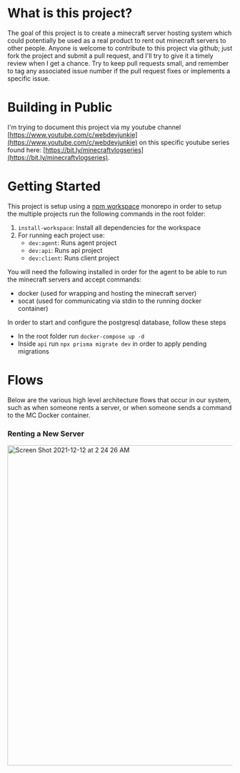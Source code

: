 # What is this project?

The goal of this project is to create a minecraft server hosting system which could potentially be used as a real product to rent out minecraft servers to other people. Anyone is welcome to contribute to this project via github; just fork the project and submit a pull request, and I'll try to give it a timely review when I get a chance. Try to keep pull requests small, and remember to tag any associated issue number if the pull request fixes or implements a specific issue.

# Building in Public

I'm trying to document this project via my youtube channel [https://www.youtube.com/c/webdevjunkie](https://www.youtube.com/c/webdevjunkie) on this specific youtube series found here: [https://bit.ly/minecraftvlogseries](https://bit.ly/minecraftvlogseries).

# Getting Started

This project is setup using a [npm workspace](https://docs.npmjs.com/cli/v8/using-npm/workspaces#running-commands-in-the-context-of-workspaces) monorepo in order to setup the multiple projects run the following commands in the root folder:

1. `install-workspace`: Install all dependencies for the workspace
2. For running each project use:
   - `dev:agent`: Runs agent project
   - `dev:api`: Runs api project
   - `dev:client`: Runs client project

You will need the following installed in order for the agent to be able to run the minecraft servers and accept commands:

- docker (used for wrapping and hosting the minecraft server)
- socat (used for communicating via stdin to the running docker container)

In order to start and configure the postgresql database, follow these steps

- In the root folder run `docker-compose up -d`
- Inside `api` run `npx prisma migrate dev` in order to apply pending migrations

# Flows

Below are the various high level architecture flows that occur in our system, such as when someone rents a server, or when someone sends a command to the MC Docker container.

### Renting a New Server

<img width="717" alt="Screen Shot 2021-12-12 at 2 24 26 AM" src="https://user-images.githubusercontent.com/1868782/145704131-8fa93776-c62f-403b-a890-bbc78fd1fbe9.png">
